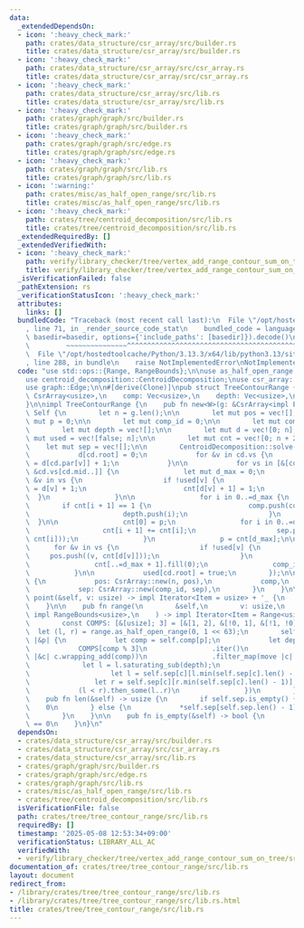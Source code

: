 ```yaml
---
data:
  _extendedDependsOn:
  - icon: ':heavy_check_mark:'
    path: crates/data_structure/csr_array/src/builder.rs
    title: crates/data_structure/csr_array/src/builder.rs
  - icon: ':heavy_check_mark:'
    path: crates/data_structure/csr_array/src/csr_array.rs
    title: crates/data_structure/csr_array/src/csr_array.rs
  - icon: ':heavy_check_mark:'
    path: crates/data_structure/csr_array/src/lib.rs
    title: crates/data_structure/csr_array/src/lib.rs
  - icon: ':heavy_check_mark:'
    path: crates/graph/graph/src/builder.rs
    title: crates/graph/graph/src/builder.rs
  - icon: ':heavy_check_mark:'
    path: crates/graph/graph/src/edge.rs
    title: crates/graph/graph/src/edge.rs
  - icon: ':heavy_check_mark:'
    path: crates/graph/graph/src/lib.rs
    title: crates/graph/graph/src/lib.rs
  - icon: ':warning:'
    path: crates/misc/as_half_open_range/src/lib.rs
    title: crates/misc/as_half_open_range/src/lib.rs
  - icon: ':heavy_check_mark:'
    path: crates/tree/centroid_decomposition/src/lib.rs
    title: crates/tree/centroid_decomposition/src/lib.rs
  _extendedRequiredBy: []
  _extendedVerifiedWith:
  - icon: ':heavy_check_mark:'
    path: verify/library_checker/tree/vertex_add_range_contour_sum_on_tree/src/main.rs
    title: verify/library_checker/tree/vertex_add_range_contour_sum_on_tree/src/main.rs
  _isVerificationFailed: false
  _pathExtension: rs
  _verificationStatusIcon: ':heavy_check_mark:'
  attributes:
    links: []
  bundledCode: "Traceback (most recent call last):\n  File \"/opt/hostedtoolcache/Python/3.13.3/x64/lib/python3.13/site-packages/onlinejudge_verify/documentation/build.py\"\
    , line 71, in _render_source_code_stat\n    bundled_code = language.bundle(stat.path,\
    \ basedir=basedir, options={'include_paths': [basedir]}).decode()\n          \
    \         ~~~~~~~~~~~~~~~^^^^^^^^^^^^^^^^^^^^^^^^^^^^^^^^^^^^^^^^^^^^^^^^^^^^^^^^^^^^^^^^^^\n\
    \  File \"/opt/hostedtoolcache/Python/3.13.3/x64/lib/python3.13/site-packages/onlinejudge_verify/languages/rust.py\"\
    , line 288, in bundle\n    raise NotImplementedError\nNotImplementedError\n"
  code: "use std::ops::{Range, RangeBounds};\n\nuse as_half_open_range::AsHalfOpenRange;\n\
    use centroid_decomposition::CentroidDecomposition;\nuse csr_array::CsrArray;\n\
    use graph::Edge;\n\n#[derive(Clone)]\npub struct TreeContourRange {\n    pos:\
    \ CsrArray<usize>,\n    comp: Vec<usize>,\n    depth: Vec<usize>,\n    sep: CsrArray<usize>,\n\
    }\n\nimpl TreeContourRange {\n    pub fn new<W>(g: &CsrArray<impl Edge<W>>) ->\
    \ Self {\n        let n = g.len();\n\n        let mut pos = vec![];\n        let\
    \ mut p = 0;\n\n        let mut comp_id = 0;\n\n        let mut comp = vec![];\n\
    \        let mut depth = vec![];\n\n        let mut d = vec![0; n];\n        let\
    \ mut used = vec![false; n];\n\n        let mut cnt = vec![0; n + 2];\n\n    \
    \    let mut sep = vec![];\n\n        CentroidDecomposition::solve(g, |cd| {\n\
    \            d[cd.root] = 0;\n            for &v in cd.vs {\n                d[v]\
    \ = d[cd.par[v]] + 1;\n            }\n\n            for vs in [&[cd.root], &cd.vs[..cd.mid],\
    \ &cd.vs[cd.mid..]] {\n                let mut d_max = 0;\n                for\
    \ &v in vs {\n                    if !used[v] {\n                        d_max\
    \ = d[v] + 1;\n                        cnt[d[v] + 1] = 1;\n                  \
    \  }\n                }\n\n                for i in 0..=d_max {\n            \
    \        if cnt[i + 1] == 1 {\n                        comp.push(comp_id);\n \
    \                       depth.push(i);\n                    }\n              \
    \  }\n\n                cnt[0] = p;\n                for i in 0..=d_max {\n  \
    \                  cnt[i + 1] += cnt[i];\n                    sep.push((comp_id,\
    \ cnt[i]));\n                }\n                p = cnt[d_max];\n\n          \
    \      for &v in vs {\n                    if !used[v] {\n                   \
    \     pos.push((v, cnt[d[v]]));\n                    }\n                }\n\n\
    \                cnt[..=d_max + 1].fill(0);\n                comp_id += 1;\n \
    \           }\n\n            used[cd.root] = true;\n        });\n\n        Self\
    \ {\n            pos: CsrArray::new(n, pos),\n            comp,\n            depth,\n\
    \            sep: CsrArray::new(comp_id, sep),\n        }\n    }\n\n    pub fn\
    \ point(&self, v: usize) -> impl Iterator<Item = usize> + '_ {\n        self.pos[v].iter().copied()\n\
    \    }\n\n    pub fn range(\n        &self,\n        v: usize,\n        range:\
    \ impl RangeBounds<usize>,\n    ) -> impl Iterator<Item = Range<usize>> + '_ {\n\
    \        const COMPS: [&[usize]; 3] = [&[1, 2], &[!0, 1], &[!1, !0]];\n      \
    \  let (l, r) = range.as_half_open_range(0, 1 << 63);\n        self.pos[v].iter().flat_map(move\
    \ |&p| {\n            let comp = self.comp[p];\n            let depth = self.depth[p];\n\
    \            COMPS[comp % 3]\n                .iter()\n                .map(move\
    \ |&c| c.wrapping_add(comp))\n                .filter_map(move |c| {\n       \
    \             let l = l.saturating_sub(depth);\n                    let r = r.saturating_sub(depth);\n\
    \                    let l = self.sep[c][l.min(self.sep[c].len() - 1)];\n    \
    \                let r = self.sep[c][r.min(self.sep[c].len() - 1)];\n        \
    \            (l < r).then_some(l..r)\n                })\n        })\n    }\n\n\
    \    pub fn len(&self) -> usize {\n        if self.sep.is_empty() {\n        \
    \    0\n        } else {\n            *self.sep[self.sep.len() - 1].last().unwrap()\n\
    \        }\n    }\n\n    pub fn is_empty(&self) -> bool {\n        self.len()\
    \ == 0\n    }\n}\n"
  dependsOn:
  - crates/data_structure/csr_array/src/builder.rs
  - crates/data_structure/csr_array/src/csr_array.rs
  - crates/data_structure/csr_array/src/lib.rs
  - crates/graph/graph/src/builder.rs
  - crates/graph/graph/src/edge.rs
  - crates/graph/graph/src/lib.rs
  - crates/misc/as_half_open_range/src/lib.rs
  - crates/tree/centroid_decomposition/src/lib.rs
  isVerificationFile: false
  path: crates/tree/tree_contour_range/src/lib.rs
  requiredBy: []
  timestamp: '2025-05-08 12:53:34+09:00'
  verificationStatus: LIBRARY_ALL_AC
  verifiedWith:
  - verify/library_checker/tree/vertex_add_range_contour_sum_on_tree/src/main.rs
documentation_of: crates/tree/tree_contour_range/src/lib.rs
layout: document
redirect_from:
- /library/crates/tree/tree_contour_range/src/lib.rs
- /library/crates/tree/tree_contour_range/src/lib.rs.html
title: crates/tree/tree_contour_range/src/lib.rs
---
```

